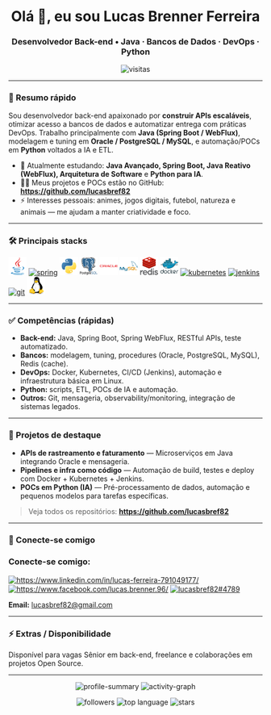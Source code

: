 <h1 align="center">Olá 👋, eu sou <strong>Lucas Brenner Ferreira</strong></h1>
<h3 align="center">Desenvolvedor Back-end • Java · Bancos de Dados · DevOps · Python</h3>

<p align="center">
  <img src="https://komarev.com/ghpvc/?username=lucasbref82&label=Profile%20views&color=0e75b6&style=flat" alt="visitas" />
</p>

---

### 🔭 Resumo rápido
Sou desenvolvedor back-end apaixonado por **construir APIs escaláveis**, otimizar acesso a bancos de dados e automatizar entrega com práticas DevOps. Trabalho principalmente com **Java (Spring Boot / WebFlux)**, modelagem e tuning em **Oracle / PostgreSQL / MySQL**, e automação/POCs em **Python** voltados a IA e ETL.

- 🌱 Atualmente estudando: **Java Avançado, Spring Boot, Java Reativo (WebFlux), Arquitetura de Software** e **Python para IA**.  
- 👨‍💻 Meus projetos e POCs estão no GitHub: **https://github.com/lucasbref82**  
- ⚡ Interesses pessoais: animes, jogos digitais, futebol, natureza e animais — me ajudam a manter criatividade e foco.

---

### 🛠️ Principais stacks
<p align="left">
  <a href="https://www.java.com" target="_blank" rel="noreferrer"><img src="https://raw.githubusercontent.com/devicons/devicon/master/icons/java/java-original.svg" alt="java" width="36" height="36"/></a>
  <a href="https://spring.io/" target="_blank" rel="noreferrer"><img src="https://www.vectorlogo.zone/logos/springio/springio-icon.svg" alt="spring" width="36" height="36"/></a>
  <a href="https://www.python.org/" target="_blank" rel="noreferrer"><img src="https://raw.githubusercontent.com/devicons/devicon/master/icons/python/python-original.svg" alt="python" width="36" height="36"/></a>
  <a href="https://www.postgresql.org" target="_blank" rel="noreferrer"><img src="https://raw.githubusercontent.com/devicons/devicon/master/icons/postgresql/postgresql-original-wordmark.svg" alt="postgresql" width="36" height="36"/></a>
  <a href="https://www.oracle.com/" target="_blank" rel="noreferrer"><img src="https://raw.githubusercontent.com/devicons/devicon/master/icons/oracle/oracle-original.svg" alt="oracle" width="36" height="36"/></a>
  <a href="https://www.mysql.com/" target="_blank" rel="noreferrer"><img src="https://raw.githubusercontent.com/devicons/devicon/master/icons/mysql/mysql-original-wordmark.svg" alt="mysql" width="36" height="36"/></a>
  <a href="https://redis.io" target="_blank" rel="noreferrer"><img src="https://raw.githubusercontent.com/devicons/devicon/master/icons/redis/redis-original-wordmark.svg" alt="redis" width="36" height="36"/></a>
  <a href="https://www.docker.com/" target="_blank" rel="noreferrer"><img src="https://raw.githubusercontent.com/devicons/devicon/master/icons/docker/docker-original-wordmark.svg" alt="docker" width="36" height="36"/></a>
  <a href="https://kubernetes.io" target="_blank" rel="noreferrer"><img src="https://www.vectorlogo.zone/logos/kubernetes/kubernetes-icon.svg" alt="kubernetes" width="36" height="36"/></a>
  <a href="https://www.jenkins.io" target="_blank" rel="noreferrer"><img src="https://www.vectorlogo.zone/logos/jenkins/jenkins-icon.svg" alt="jenkins" width="36" height="36"/></a>
  <a href="https://git-scm.com/" target="_blank" rel="noreferrer"><img src="https://www.vectorlogo.zone/logos/git-scm/git-scm-icon.svg" alt="git" width="36" height="36"/></a>
  <a href="https://www.linux.org/" target="_blank" rel="noreferrer"><img src="https://raw.githubusercontent.com/devicons/devicon/master/icons/linux/linux-original.svg" alt="linux" width="36" height="36"/></a>
</p>

---

### ✅ Competências (rápidas)
- **Back-end:** Java, Spring Boot, Spring WebFlux, RESTful APIs, teste automatizado.  
- **Bancos:** modelagem, tuning, procedures (Oracle, PostgreSQL, MySQL), Redis (cache).  
- **DevOps:** Docker, Kubernetes, CI/CD (Jenkins), automação e infraestrutura básica em Linux.  
- **Python:** scripts, ETL, POCs de IA e automação.  
- **Outros:** Git, mensageria, observability/monitoring, integração de sistemas legados.

---

### 📁 Projetos de destaque
- **APIs de rastreamento e faturamento** — Microserviços em Java integrando Oracle e mensageria.  
- **Pipelines e infra como código** — Automação de build, testes e deploy com Docker + Kubernetes + Jenkins.  
- **POCs em Python (IA)** — Pré-processamento de dados, automação e pequenos modelos para tarefas específicas.

> Veja todos os repositórios: **https://github.com/lucasbref82**

---

### 🔗 Conecte-se comigo
<h3 align="left">Conecte-se comigo:</h3> 
<p align="left"> <a href="https://www.linkedin.com/in/lucas-ferreira-791049177/" target="blank"><img align="center" src="https://raw.githubusercontent.com/rahuldkjain/github-profile-readme-generator/master/src/images/icons/Social/linked-in-alt.svg" alt="https://www.linkedin.com/in/lucas-ferreira-791049177/" height="30" width="40" /></a> <a href="https://www.facebook.com/lucas.brenner.96/" target="blank"><img align="center" src="https://raw.githubusercontent.com/rahuldkjain/github-profile-readme-generator/master/src/images/icons/Social/facebook.svg" alt="https://www.facebook.com/lucas.brenner.96/" height="30" width="40" /></a> <a href="https://discord.gg/lucasbref82#4789" target="blank"><img align="center" src="https://raw.githubusercontent.com/rahuldkjain/github-profile-readme-generator/master/src/images/icons/Social/discord.svg" alt="lucasbref82#4789" height="30" width="40" /></a></p>

**Email:** lucasbref82@gmail.com

---

### ⚡ Extras / Disponibilidade
Disponível para vagas Sênior em back-end, freelance e colaborações em projetos Open Source.  

---

<p align="center">
  <img src="https://github-profile-summary-cards.vercel.app/api/cards/profile-details?username=lucasbref82" alt="profile-summary" />
  <img src="https://activity-graph.herokuapp.com/graph?username=lucasbref82&theme=react-dark" alt="activity-graph" />
</p>

<p align="center">
  <img src="https://img.shields.io/github/followers/lucasbref82?style=social" alt="followers" />
  <img src="https://img.shields.io/github/languages/top/lucasbref82" alt="top language" />
  <img src="https://img.shields.io/github/stars/lucasbref82?style=social" alt="stars" />
</p>

